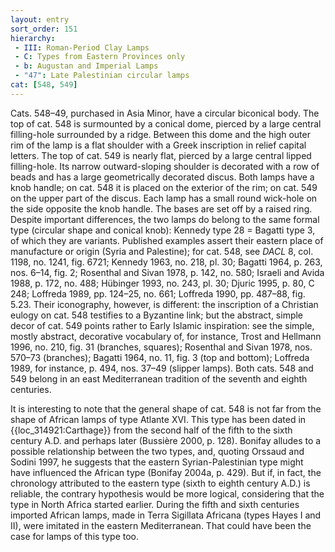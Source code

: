 ```yaml
---
layout: entry
sort_order: 151
hierarchy:
 - III: Roman-Period Clay Lamps
 - C: Types from Eastern Provinces only
 - b: Augustan and Imperial Lamps
 - "47": Late Palestinian circular lamps
cat: [548, 549]
---
```


Cats. 548–49, purchased in Asia Minor, have a circular biconical body. The top of cat. 548 is surmounted by a conical dome, pierced by a large central filling-hole surrounded by a ridge. Between this dome and the high outer rim of the lamp is a flat shoulder with a Greek inscription in relief capital letters. The top of cat. 549 is nearly flat, pierced by a large central lipped filling-hole. Its narrow outward-sloping shoulder is decorated with a row of beads and has a large geometrically decorated discus. Both lamps have a knob handle; on cat. 548 it is placed on the exterior of the rim; on cat. 549 on the upper part of the discus. Each lamp has a small round wick-hole on the side opposite the knob handle. The bases are set off by a raised ring. Despite important differences, the two lamps do belong to the same formal type (circular shape and conical knob): Kennedy type 28 = Bagatti type 3, of which they are variants. Published examples assert their eastern place of manufacture or origin (Syria and Palestine); for cat. 548, see *DACL* 8, col. 1198, no. 1241, fig. 6721; Kennedy 1963, no. 218, pl. 30; Bagatti 1964, p. 263, nos. 6–14, fig. 2; Rosenthal and Sivan 1978, p. 142, no. 580; Israeli and Avida 1988, p. 172, no. 488; Hübinger 1993, no. 243, pl. 30; Djuric 1995, p. 80, C 248; Loffreda 1989, pp. 124–25, no. 661; Loffreda 1990, pp. 487–88, fig. 5.23. Their iconography, however, is different: the inscription of a Christian eulogy on cat. 548 testifies to a Byzantine link; but the abstract, simple decor of cat. 549 points rather to Early Islamic inspiration: see the simple, mostly abstract, decorative vocabulary of, for instance, Trost and Hellmann 1996, no. 210, fig. 31 (branches, squares); Rosenthal and Sivan 1978, nos. 570–73 (branches); Bagatti 1964, no. 11, fig. 3 (top and bottom); Loffreda 1989, for instance, p. 494, nos. 37–49 (slipper lamps). Both cats. 548 and 549 belong in an east Mediterranean tradition of the seventh and eighth centuries.

It is interesting to note that the general shape of cat. 548 is not far from the shape of African lamps of type Atlante XVI. This type has been dated in {{loc_314921:Carthage}} from the second half of the fifth to the sixth century A.D. and perhaps later (Bussière 2000, p. 128). Bonifay alludes to a possible relationship between the two types, and, quoting Orssaud and Sodini 1997, he suggests that the eastern Syrian-Palestinian type might have influenced the African type (Bonifay 2004a, p. 429). But if, in fact, the chronology attributed to the eastern type (sixth to eighth century A.D.) is reliable, the contrary hypothesis would be more logical, considering that the type in North Africa started earlier. During the fifth and sixth centuries imported African lamps, made in Terra Sigillata Africana (types Hayes I and II), were imitated in the eastern Mediterranean. That could have been the case for lamps of this type too.
